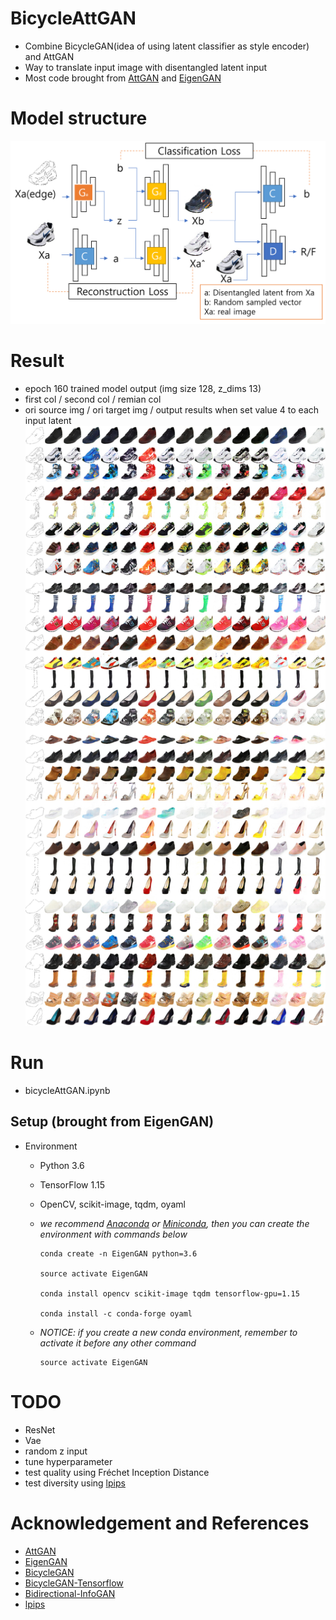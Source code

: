 # BicycleAttGAN
- Combine BicycleGAN(idea of using latent classifier as style encoder) and AttGAN
- Way to translate input image with disentangled latent input
- Most code brought from [AttGAN](https://github.com/LynnHo/AttGAN-Tensorflow) and [EigenGAN](https://github.com/LynnHo/EigenGAN-Tensorflow)     


# Model structure
![structure](doc/BicycleAttGANWithResult.png)    



# Result   
- epoch 160 trained model output (img size 128, z_dims 13)
- first col / second col / remian col    
- ori source img / ori target img / output results when set value 4 to each input latent
![result](doc/BicycleAttGAN_result/Epoch-159_Iter-1436.jpg)    









# Run    
- bicycleAttGAN.ipynb


## Setup (brought from EigenGAN)
- Environment

    - Python 3.6

    - TensorFlow 1.15

    - OpenCV, scikit-image, tqdm, oyaml

    - *we recommend [Anaconda](https://www.anaconda.com/distribution/#download-section) or [Miniconda](https://docs.conda.io/en/latest/miniconda.html#linux-installers), then you can create the environment with commands below*

        ```console
        conda create -n EigenGAN python=3.6

        source activate EigenGAN

        conda install opencv scikit-image tqdm tensorflow-gpu=1.15

        conda install -c conda-forge oyaml
        ```

    - *NOTICE: if you create a new conda environment, remember to activate it before any other command*

        ```console
        source activate EigenGAN
        ```


# TODO
- ResNet
- Vae
- random z input
- tune hyperparameter 
- test quality using Fréchet Inception Distance
- test diversity using [lpips](https://github.com/richzhang/PerceptualSimilarity)

# Acknowledgement and References  
- [AttGAN](https://github.com/LynnHo/AttGAN-Tensorflow)     
- [EigenGAN](https://github.com/LynnHo/EigenGAN-Tensorflow)     
- [BicycleGAN](https://github.com/junyanz/BicycleGAN)
- [BicycleGAN-Tensorflow](https://github.com/clvrai/BicycleGAN-Tensorflow)
- [Bidirectional-InfoGAN](https://github.com/tohinz/Bidirectional-InfoGAN)
- [lpips](https://github.com/richzhang/PerceptualSimilarity)
